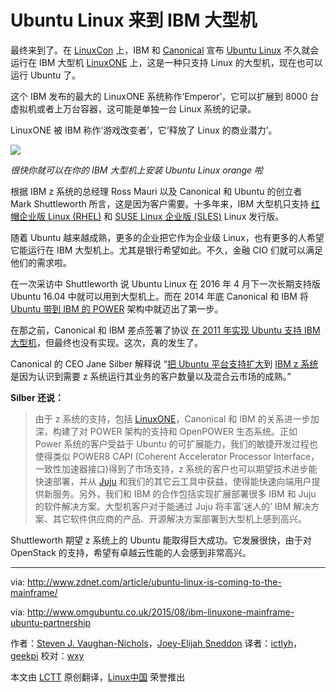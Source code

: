 Ubuntu Linux 来到 IBM 大型机 
================================================================================
最终来到了。在 [LinuxCon][1] 上，IBM 和 [Canonical][2] 宣布 [Ubuntu Linux][3] 不久就会运行在 IBM 大型机 [LinuxONE][1] 上，这是一种只支持 Linux 的大型机，现在也可以运行 Ubuntu 了。

这个 IBM 发布的最大的 LinuxONE 系统称作‘Emperor’，它可以扩展到 8000 台虚拟机或者上万台容器，这可能是单独一台 Linux 系统的记录。

LinuxONE 被 IBM 称作‘游戏改变者’，它‘释放了 Linux 的商业潜力’。

![](http://zdnet2.cbsistatic.com/hub/i/2015/08/17/f389e12f-03f5-48cc-8019-af4ccf6c6ecd/f15b099e439c0e3a5fd823637d4bcf87/ubuntu-mainframe.jpg)

*很快你就可以在你的 IBM 大型机上安装 Ubuntu Linux orange 啦*

根据 IBM z 系统的总经理 Ross Mauri 以及 Canonical 和 Ubuntu 的创立者 Mark Shuttleworth 所言，这是因为客户需要。十多年来，IBM 大型机只支持 [红帽企业版 Linux (RHEL)][4] 和 [SUSE Linux 企业版 (SLES)][5] Linux 发行版。

随着 Ubuntu 越来越成熟，更多的企业把它作为企业级 Linux，也有更多的人希望它能运行在 IBM 大型机上。尤其是银行希望如此。不久，金融 CIO 们就可以满足他们的需求啦。

在一次采访中 Shuttleworth 说 Ubuntu Linux 在 2016 年 4 月下一次长期支持版 Ubuntu 16.04 中就可以用到大型机上。而在 2014 年底 Canonical 和 IBM 将 [Ubuntu 带到 IBM 的 POWER][6] 架构中就迈出了第一步。

在那之前，Canonical 和 IBM 差点签署了协议 [在 2011 年实现 Ubuntu 支持 IBM 大型机][7]，但最终也没有实现。这次，真的发生了。

Canonical 的 CEO Jane Silber 解释说 “[把 Ubuntu 平台支持扩大][8]到 [IBM z 系统][9] 是因为认识到需要 z 系统运行其业务的客户数量以及混合云市场的成熟。”

**Silber 还说：**

> 由于 z 系统的支持，包括 [LinuxONE][10]，Canonical 和 IBM 的关系进一步加深，构建了对 POWER 架构的支持和 OpenPOWER 生态系统。正如 Power 系统的客户受益于 Ubuntu 的可扩展能力，我们的敏捷开发过程也使得类似 POWER8 CAPI (Coherent Accelerator Processor Interface，一致性加速器接口)得到了市场支持，z 系统的客户也可以期望技术进步能快速部署，并从 [Juju][11] 和我们的其它云工具中获益，使得能快速向端用户提供新服务。另外，我们和 IBM 的合作包括实现扩展部署很多 IBM 和 Juju 的软件解决方案。大型机客户对于能通过 Juju 将丰富‘迷人的’ IBM 解决方案、其它软件供应商的产品、开源解决方案部署到大型机上感到高兴。

Shuttleworth 期望 z 系统上的 Ubuntu 能取得巨大成功。它发展很快，由于对 OpenStack 的支持，希望有卓越云性能的人会感到非常高兴。


--------------------------------------------------------------------------------

via: http://www.zdnet.com/article/ubuntu-linux-is-coming-to-the-mainframe/

via: http://www.omgubuntu.co.uk/2015/08/ibm-linuxone-mainframe-ubuntu-partnership

作者：[Steven J. Vaughan-Nichols][a]，[Joey-Elijah Sneddon][a]
译者：[ictlyh](https://github.com/ictlyh)，[geekpi](https://github.com/geekpi)
校对：[wxy](https://github.com/wxy)

本文由 [LCTT](https://github.com/LCTT/TranslateProject) 原创翻译，[Linux中国](https://linux.cn/) 荣誉推出

[a]:http://www.zdnet.com/meet-the-team/us/steven-j-vaughan-nichols/
[1]:http://events.linuxfoundation.org/events/linuxcon-north-america
[2]:http://www.canonical.com/
[3]:http://www.ubuntu.comj/
[4]:http://www.redhat.com/en/technologies/linux-platforms/enterprise-linux
[5]:https://www.suse.com/products/server/
[6]:http://www.zdnet.com/article/ibm-doubles-down-on-linux/
[7]:http://www.zdnet.com/article/mainframe-ubuntu-linux/
[8]:https://insights.ubuntu.com/2015/08/17/ibm-and-canonical-plan-ubuntu-support-on-ibm-z-systems-mainframe/
[9]:http://www-03.ibm.com/systems/uk/z/
[10]:http://www.zdnet.com/article/linuxone-ibms-new-linux-mainframes/
[11]:https://jujucharms.com/